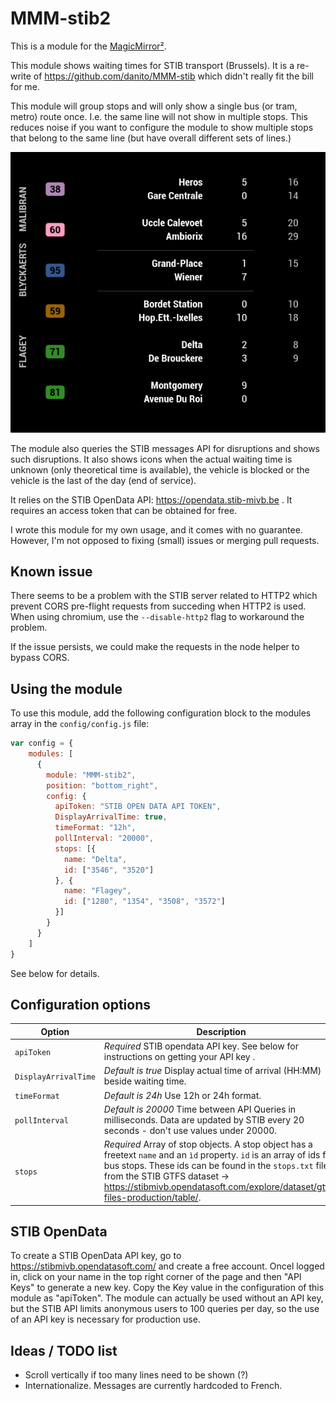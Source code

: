 # MMM-stib2

This is a module for the [MagicMirror²](https://github.com/MichMich/MagicMirror/).

This module shows waiting times for STIB transport (Brussels). It is a re-write of <https://github.com/danito/MMM-stib> which didn't really fit the bill for me.

This module will group stops and will only show a single bus (or tram, metro) route once. I.e. the same line will not show in multiple stops. This reduces noise if you want to configure the module to show multiple stops that belong to the same line (but have overall different sets of lines.)

![Example screenshot](https://raw.githubusercontent.com/bendardenne/MMM-stib2/master/img/screenshot.png)

The module also queries the STIB messages API for disruptions and shows such disruptions. It also shows icons when the actual waiting time is unknown (only theoretical time is available), the vehicle is blocked or the vehicle is the last of the day (end of service).

It relies on the STIB OpenData API: <https://opendata.stib-mivb.be> . It requires an access token that can be obtained for free.

I wrote this module for my own usage, and it comes with no guarantee. However, I'm not opposed to fixing (small) issues or merging pull requests.

## Known issue

There seems to be a problem with the STIB server related to HTTP2 which prevent CORS pre-flight requests from succeding when HTTP2 is used. When using chromium, use the `--disable-http2` flag to workaround the problem.

If the issue persists, we could make the requests in the node helper to bypass CORS.

## Using the module

To use this module, add the following configuration block to the modules array in the `config/config.js` file:

```javascript
var config = {
    modules: [
      {
        module: "MMM-stib2",
        position: "bottom_right",
        config: {
          apiToken: "STIB OPEN DATA API TOKEN",
          DisplayArrivalTime: true,
          timeFormat: "12h",
          pollInterval: "20000",
          stops: [{
            name: "Delta",
            id: ["3546", "3520"]
          }, {
            name: "Flagey",
            id: ["1280", "1354", "3508", "3572"]
          }]
        }
      }
    ]
}
```

See below for details.



## Configuration options

Option     | Description
---------- | ----------------------------------------------------------------------------------------------------------------
`apiToken` | _Required_ STIB opendata API key. See below for instructions on getting your API key .
`DisplayArrivalTime` | _Default is true_ Display actual time of arrival (HH:MM) beside waiting time.
`timeFormat` | _Default is 24h_ Use 12h or 24h format.
`pollInterval` | _Default is 20000_ Time between API Queries in milliseconds. Data are updated by STIB every 20 seconds - don't use values under 20000. 
`stops`    | _Required_ Array of stop objects. A stop object has a freetext `name` and an `ìd` property. `id` is an array of ids for bus stops. These ids can be found in the `stops.txt` file from the STIB GTFS dataset -> <https://stibmivb.opendatasoft.com/explore/dataset/gtfs-files-production/table/>.


## STIB OpenData

To create a STIB OpenData API key, go to <https://stibmivb.opendatasoft.com/> and create a free account.
Oncel logged in, click on your name in the top right corner of the page and then "API Keys" to generate a new key. Copy the Key value in the configuration of this module as "apiToken".
The module can actually be used without an API key, but the STIB API limits anonymous users to 100 queries per day, so the use of an API key is necessary for production use.

## Ideas / TODO list

- Scroll vertically if too many lines need to be shown (?)
- Internationalize. Messages are currently hardcoded to French.
